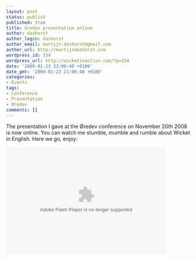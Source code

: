```yaml
---
layout: post
status: publish
published: true
title: Oredev presentation online
author: dashorst
author_login: dashorst
author_email: martijn.dashorst@gmail.com
author_url: http://martijndashorst.com
wordpress_id: 334
wordpress_url: http://wicketinaction.com/?p=334
date: '2009-01-23 23:06:40 +0100'
date_gmt: '2009-01-23 21:06:40 +0100'
categories:
- Events
tags:
- Conference
- Presentation
- Øredev
comments: []
---
```

<p>The presentation I gave at the Øredev conference on November 20th 2008 is now online. You can watch me stumble, mumble and rumble about Wicket in English. Here we go,  enjoy:</p>
<p><object classid="clsid:D27CDB6E-AE6D-11cf-96B8-444553540000" width="437" height="292" id="viddler_d6ac5492"><param name="movie" value="http://www.viddler.com/simple/d6ac5492/" /><param name="allowScriptAccess" value="always" /><param name="allowFullScreen" value="true" /><embed src="http://www.viddler.com/simple/d6ac5492/" width="437" height="292" type="application/x-shockwave-flash" allowScriptAccess="always" allowFullScreen="true" name="viddler_d6ac5492" ></embed></object></p>
